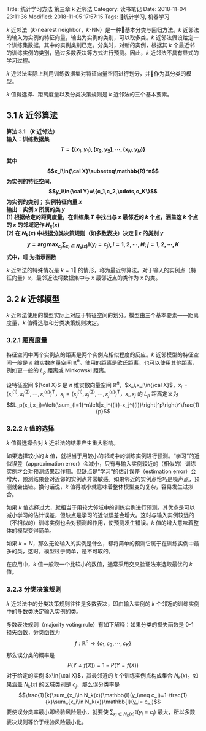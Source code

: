 Title: 统计学习方法 第三章 k 近邻法
Category: 读书笔记
Date: 2018-11-04 23:11:36
Modified: 2018-11-05 17:57:15
Tags: 统计学习, 机器学习

$k$ 近邻法（$k$-nearest neighbor，$k$-NN）是一种基本分类与回归方法。$k$ 近邻法的输入为实例的特征向量，输出为实例的类别，可以取多类。$k$ 近邻法假设给定一个训练集数据，其中的实例类别已定。分类时，对新的实例，根据其 $k$ 个最近邻的训练实例的类别，通过多数表决等方式进行预测。因此，$k$ 近邻法不具有显式的学习过程。

$k$ 近邻法实际上利用训练数据集对特征向量空间进行划分，并作为其分类的模型。

$k$ 值得选择、距离度量以及分类决策规则是 $k$ 近邻法的三个基本要素。

## 3.1 $k$ 近邻算法

**算法 3.1 （$k$ 近邻法）  
输入：训练数据集
$$T=\{(x_1,y_1),(x_2,y_2),\cdots,(x_N,y_N)\}$$
其中
$$x_i\in{\cal X}\subseteq\mathbb{R}^n$$
为实例的特征空间，
$$y_i\in{\cal Y}=\{c_1,c_2,\cdots,c_K\}$$
为实例的类别；
实例特征向量 $x$  
输出：实例 $x$ 所属的类 $y$  
(1) 根据给定的距离度量，在训练集 $T$ 中找出与 $x$ 最邻近的 $k$ 个点，涵盖这 $k$ 个点的 $x$ 的邻域记作 $N_k(x)$  
(2) 在 $N_k(x)$  中根据分类决策规则（如多数表决）决定 $x$ 的类别 $y$
$$y=\arg\max_{c_j}\sum_{x_i\in N_k(x)}\mathbb{I}(y_i=c_j),i=1,2,\cdots,N; j=1,2,\cdots,K$$
式中，$\mathbb{I}$ 为指示函数**

$k$ 近邻法的特殊情况是 $k=1$ 的情形，称为最近邻算法。对于输入的实例点（特征向量）$x$，最邻近法将数据集中与 $x$ 最邻近点的类作为 $x$ 的类。

## 3.2 $k$ 近邻模型

$k$ 近邻法使用的模型实际上对应于特征空间的划分。模型由三个基本要素——距离度量，$k$ 值得选取和分类决策规则决定。

### 3.2.1 距离度量

特征空间中两个实例点的距离是两个实例点相似程度的反应。$k$ 近邻模型的特征空间一般是 $n$ 维实数向量空间 $\mathbb{R}^n$。使用的距离是欧氏距离，也可以使用其他距离，例如更一般的 $L_p$ 距离或 Minkowski 距离。

设特征空间 ${\cal X}$ 是 $n$ 维实数向量空间 $\mathbb{R}^n$，$x_i,x_j\in{\cal X}$，$x_i=\left(x_i^{(1)},x_i^{(2)},\cdots,x_i^{(n)}\right)^\text{T}$，$x_j=\left(x_j^{(1)},x_j^{(2)},\cdots,x_j^{(n)}\right)^\text{T}$，$x_i,x_j$ 的 $L_p$ 距离定义为
$$L_p(x_i,x_j)=\left(\sum_{l=1}^n\left|x_i^{(l)}-x_j^{(l)}\right|^p\right)^\frac{1}{p}$$

### 3.2.2 $k$ 值的选择

$k$ 值得选择会对 $k$ 近邻法的结果产生重大影响。

如果选择较小的 $k$ 值，就相当于用较小的邻域中的训练实例进行预测。“学习”的近似误差（approximation error）会减小，只有与输入实例较近的（相似的）训练实例才会对预测结果起作用。但缺点是“学习”的估计误差（estimation error）会增大，预测结果会对近邻的实例点非常敏感。如果邻近的实例点恰巧是噪声点，预测就会出错。换句话说，$k$ 值得减小就意味着整体模型变的复杂，容易发生过拟合。

如果 $k$ 值选择过大，就相当于用较大邻域中的训练实例进行预测。其优点是可以减小学习的估计误差，但缺点是学习的近似误差会增大。这时与输入实例较远的（不相似的）训练实例也会对预测起作用，使预测发生错误。$k$ 值的增大意味着整体的模型变得简单。

如果 $k=N$，那么无论输入的实例是什么，都将简单的预测它属于在训练实例中最多的类，这时，模型过于简单，是不可取的。

在应用中，$k$ 值一般取一个比较小的数值，通常采用交叉验证法来选取最优的 $k$ 值。

### 3.2.3 分类决策规则

$k$ 近邻法中的分类决策规则往往是多数表决，即由输入实例的 $k$ 个邻近的训练实例中的多数类决定输入实例的类。

多数表决规则（majority voting rule）有如下解释：如果分类的损失函数是 0-1 损失函数，分类函数为
$$f:\mathbb{R}^n\longrightarrow\{c_1,c_2,\cdots,c_K\}$$
那么误分类的概率是
$$P(Y\neq f(X))=1-P(Y=f(X))$$
对于给定的实例 $x\in{\cal X}$，其最邻近的 $k$ 个训练实例点构成集合 $N_k(x)$。如果涵盖 $N_k(x)$ 的区域类别是 $c_j$，那么误分类率是
$$\frac{1}{k}\sum_{x_i\in N_k(x)}\mathbb{I}(y_i\neq c_j)=1-\frac{1}{k}\sum_{x_i\in N_k(x)}\mathbb{I}(y_i= c_j)$$
要使误分类率最小即经验风险最小，就要使 $\sum_{x_i\in N_k(x)}\mathbb{I}(y_i= c_j)$ 最大，所以多数表决规则等价于经验风险最小化。
